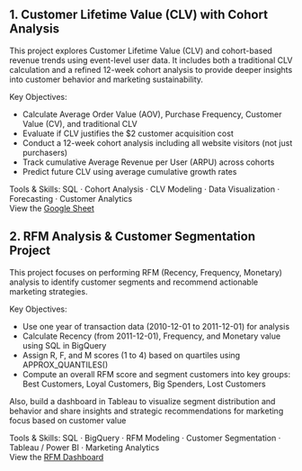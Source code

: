 ## 1. Customer Lifetime Value (CLV) with Cohort Analysis
This project explores Customer Lifetime Value (CLV) and cohort-based revenue trends using event-level user data. It includes both a traditional CLV calculation and a refined 12-week cohort analysis to provide deeper insights into customer behavior and marketing sustainability.

Key Objectives:

- Calculate Average Order Value (AOV), Purchase Frequency, Customer Value (CV), and traditional CLV
- Evaluate if CLV justifies the $2 customer acquisition cost
- Conduct a 12-week cohort analysis including all website visitors (not just purchasers)
- Track cumulative Average Revenue per User (ARPU) across cohorts
- Predict future CLV using average cumulative growth rates

Tools & Skills:
SQL · Cohort Analysis · CLV Modeling · Data Visualization · Forecasting · Customer Analytics  
View the [Google Sheet](https://docs.google.com/spreadsheets/d/1AUB1N-bApDPZmF0zFQXakrzAYTZbjhRrMRjhXTgWQj8/edit?usp=sharing)

## 2. RFM Analysis & Customer Segmentation Project
This project focuses on performing RFM (Recency, Frequency, Monetary) analysis to identify customer segments and recommend actionable marketing strategies.

Key Objectives:
- Use one year of transaction data (2010-12-01 to 2011-12-01) for analysis
- Calculate Recency (from 2011-12-01), Frequency, and Monetary value using SQL in BigQuery
- Assign R, F, and M scores (1 to 4) based on quartiles using APPROX_QUANTILES()
- Compute an overall RFM score and segment customers into key groups: Best Customers, Loyal Customers, Big Spenders, Lost Customers

Also, build a dashboard in Tableau to visualize segment distribution and behavior and share insights and strategic recommendations for marketing focus based on customer value

Tools & Skills:
SQL · BigQuery · RFM Modeling · Customer Segmentation · Tableau / Power BI · Marketing Analytics  
View the [RFM Dashboard](https://public.tableau.com/app/profile/triumph.ogeh/viz/RFM_17297834888500/RFMDasboard?publish=yes) 
